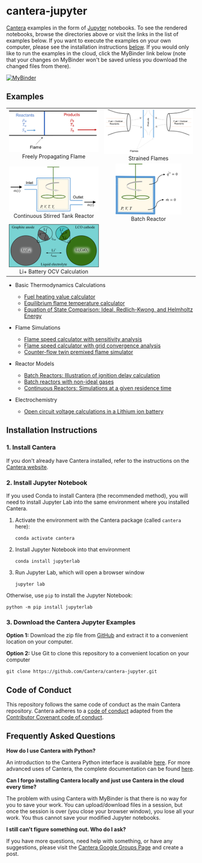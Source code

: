 # cantera-jupyter

[Cantera](https://cantera.org) examples in the form of [Jupyter](https://jupyter.org)
notebooks. To see the rendered notebooks, browse the directories above or visit the
links in the list of examples below. If you want to execute the examples on your
own computer, please see the installation instructions [below](#installation-instructions).
If you would only like to run the examples in the cloud, click the MyBinder
link below (note that your changes on MyBinder won't be saved unless you download
the changed files from there).

[![MyBinder](https://mybinder.org/badge.svg)](https://mybinder.org:/repo/cantera/cantera-jupyter)

## Examples

<table align="center">

<tr align="center">
<td> <img src="flames/images/flameSpeed.png" width=250px> <br> Freely Propagating Flame  </td>
<td> <img src="flames/images/twinPremixedFlame.png" width=250px> <br> Strained Flames </td>
</tr>

<tr align="center">
<td> <img src="reactors/images/stirredReactorCartoon.png" width=250px> <br> Continuous Stirred Tank Reactor </td>
<td> <img src="reactors/images/batchReactor.png" width=175px> <br> Batch Reactor </td>
</tr>

<tr align="center">
<td> <img src="electrochemistry/images/SingleParticleBattery.png" width=250px> <br> Li+ Battery OCV Calculation</td>
</tr>

</table>

* Basic Thermodynamics Calculations
  * [Fuel heating value calculator](https://github.com/Cantera/cantera-jupyter/blob/main/thermo/heating_value.ipynb)
  * [Equilibrium flame temperature calculator](https://github.com/Cantera/cantera-jupyter/blob/main/thermo/flame_temperature.ipynb)
  * [Equation of State Comparison: Ideal, Redlich-Kwong, and Helmholtz Energy](https://github.com/Cantera/cantera-jupyter/blob/main/thermo/equations_of_state.ipynb)

* Flame Simulations
  * [Flame speed calculator with sensitivity analysis](https://github.com/Cantera/cantera-jupyter/blob/main/flames/flame_speed_with_sensitivity_analysis.ipynb)
  * [Flame speed calculator with grid convergence analysis](https://github.com/Cantera/cantera-jupyter/blob/main/flames/flame_speed_with_convergence_analysis.ipynb)
  * [Counter-flow twin premixed flame simulator](https://github.com/Cantera/cantera-jupyter/blob/main/flames/twin_premixed_flame_axisymmetric.ipynb)

* Reactor Models
  * [Batch Reactors: Illustration of ignition delay calculation](https://github.com/Cantera/cantera-jupyter/blob/main/reactors/batch_reactor_ignition_delay_NTC.ipynb)
  * [Batch reactors with non-ideal gases](https://github.com/Cantera/cantera-jupyter/blob/main/reactors/NonIdealShockTube.ipynb)
  * [Continuous Reactors: Simulations at a given residence time](https://github.com/Cantera/cantera-jupyter/blob/main/reactors/stirred_reactor.ipynb)

* Electrochemistry
  * [Open circuit voltage calculations in a Lithium ion battery](https://github.com/Cantera/cantera-jupyter/blob/main/electrochemistry/lithium_ion_battery.ipynb)

## Installation Instructions

### 1. Install Cantera

If you don't already have Cantera installed, refer to the instructions on
the [Cantera website](https://cantera.org/install/index.html).

### 2. Install Jupyter Notebook

If you used Conda to install Cantera (the recommended method), you will
need to install Jupyter Lab into the same environment where you
installed Cantera.

1. Activate the environment with the Cantera package (called `cantera` here):

   ```shell
   conda activate cantera
   ```

2. Install Jupyter Notebook into that environment

   ```shell
   conda install jupyterlab
   ```

3. Run Jupyter Lab, which will open a browser window

   ```shell
   jupyter lab
   ```

Otherwise, use `pip` to install the Jupyter Notebook:

```shell
python -m pip install jupyterlab
```

### 3. Download the Cantera Jupyter Examples

**Option 1:** Download the zip file from [GitHub](https://github.com/Cantera/cantera-jupyter/archive/main.zip)
and extract it to a convenient location on your computer.

**Option 2:** Use Git to clone this repository to a convenient location on your computer

```shell
git clone https://github.com/Cantera/cantera-jupyter.git
```

## Code of Conduct

This repository follows the same code of conduct as the main Cantera repository.
Cantera adheres to a [code of conduct](https://github.com/Cantera/cantera/blob/main/CODE_OF_CONDUCT.md)
adapted from the [Contributor Covenant code of conduct](https://contributor-covenant.org/).

## Frequently Asked Questions

**How do I use Cantera with Python?**

An introduction to the Cantera Python interface is available
[here](https://cantera.org/tutorials/python-tutorial.html). For more
advanced uses of Cantera, the complete documentation can be found
[here](https://cantera.org/documentation/index.html).

**Can I forgo installing Cantera locally and just use Cantera in the cloud every
time?**

The problem with using Cantera with MyBinder is that there is no way for you to
save your work. You can upload/download files in a session, but once the session
is over (you close your browser window), you lose all your work. You thus cannot
save your modified Jupyter notebooks.

**I still can't figure something out. Who do I ask?**

If you have more questions, need help with something, or have any suggestions,
please visit the
[Cantera Google Groups Page](https://groups.google.com/forum/#!forum/cantera-users)
and create a post.
